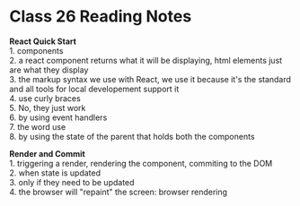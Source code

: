 # Class 26 Reading Notes

**React Quick Start**  
1\. components  
2\. a react component returns what it will be displaying, html elements just are what they display  
3\. the markup syntax we use with React, we use it because it's the standard and all tools for local developement support it  
4\. use curly braces  
5\. No, they just work  
6\. by using event handlers  
7\. the word use  
8\. by using the state of the parent that holds both the components  

**Render and Commit**  
1\. triggering a render, rendering the component, commiting to the DOM  
2\. when state is updated  
3\. only if they need to be updated  
4\. the browser will "repaint" the screen: browser rendering  